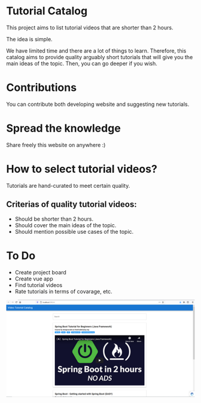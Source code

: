 # Tutorial Catalog
This project aims to list tutorial videos that are shorter than 2 hours. 

The idea is simple. 

We have limited time and there are a lot of things to learn. Therefore, this catalog aims to provide quality arguably short tutorials that will give you the main ideas of the topic. Then, you can go deeper if you wish.

# Contributions
You can contribute both developing website and suggesting new tutorials.

# Spread the knowledge
Share freely this website on anywhere :)

# How to select tutorial videos?
Tutorials are hand-curated to meet certain quality.

## Criterias of quality tutorial videos:
- Should be shorter than 2 hours.
- Should cover the main ideas of the topic.
- Should mention possible use cases of the topic.

# To Do
- Create project board
- Create vue app
- Find tutorial videos
- Rate tutorials in terms of covarage, etc.

![ScreenShot](screenshot.png)
